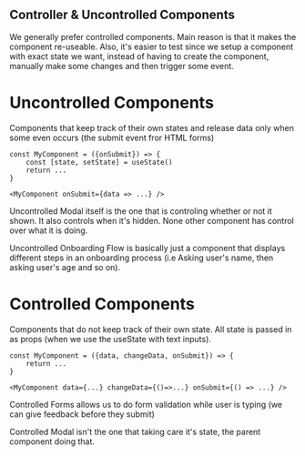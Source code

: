 ## Controller & Uncontrolled Components

We generally prefer controlled components. Main reason is that it makes the component re-useable. Also, it's easier to test since we setup a component with exact state we want, instead of having to create the component, manually make some changes and then trigger some event.

# Uncontrolled Components

Components that keep track of their own states and release data only when some even occurs (the submit event fror HTML forms)

```
const MyComponent = ({onSubmit}) => {
    const [state, setState] = useState()
    return ...
}

<MyComponent onSubmit={data => ...} />
```

Uncontrolled Modal itself is the one that is controling whether or not it shown. It also controls when it's hidden. None other component has control over what it is doing.

Uncontrolled Onboarding Flow is basically just a component that displays different steps in an onboarding process (i.e Asking user's name, then asking user's age and so on).

# Controlled Components

Components that do not keep track of their own state. All state is passed in as props (when we use the useState with text inputs).

```
const MyComponent = ({data, changeData, onSubmit}) => {
    return ...
}

<MyComponent data={...} changeData={()=>...} onSubmit={() => ...} />
```

Controlled Forms allows us to do form validation while user is typing (we can give feedback before they submit)

Controlled Modal isn't the one that taking care it's state, the parent component doing that.

